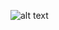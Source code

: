 ![alt text](http://68.media.tumblr.com/14c70bd4abe106b24ab318b1e019792a/tumblr_oi3j0dkakA1tm4kj7o1_1280.jpg "Logo Title Text 1")